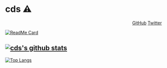 # cds :warning:

<p align="right">
	<a href="https://github.com/cds">GitHub</a>
	<a href="https://twitter.com/c_sangale">Twitter</a>
</p>

[![ReadMe Card](https://github-readme-stats.vercel.app/api/pin/?username=cds&repo=cds)](https://github.com/cds/cds/blob/master/README.md)


[![cds's github stats](https://github-readme-stats.vercel.app/api?username=cds&count_private=true&show_icons=true&theme=radical)](https://github.com/cds)
---
[![Top Langs](https://github-readme-stats.vercel.app/api/top-langs/?username=cds&hide=html)](https://github.com/cds)

